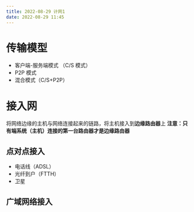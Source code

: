 ```yaml
---
title: 2022-08-29 计网1
date: 2022-08-29 11:45
---
```

# 传输模型
- 客户端-服务端模式 （C/S 模式）
- P2P 模式
- 混合模式（C/S+P2P）
# 接入网
将网络边缘的主机与网络连接起来的链路，将主机接入到**边缘路由器**上
**注意：只有端系统（主机）连接的第一台路由器才是边缘路由器**
## 点对点接入
- 电话线（ADSL）
- 光纤到户（FTTH）
- 卫星
## 广域网络接入
